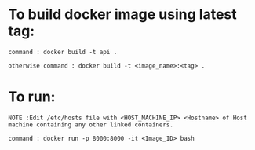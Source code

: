 # To build docker image using latest tag:

	command : docker build -t api .
	
 	otherwise command : docker build -t <image_name>:<tag> .


# To run:

	NOTE :Edit /etc/hosts file with <HOST_MACHINE_IP> <Hostname> of Host machine containing any other linked containers.
	
	command : docker run -p 8000:8000 -it <Image_ID> bash
